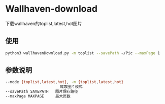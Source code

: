 # Wallhaven-download
下载wallhaven的toplist,latest,hot图片

## 使用

```bash
python3 wallhavenDownload.py -m toplist --savePath ~/Pic --maxPage 1
```



## 参数说明

```bash
--mode {toplist,latest,hot}, -m {toplist,latest,hot}
                        爬取图片模式
--savePath SAVEPATH   图片保存路径
--maxPage MAXPAGE     最大页数
```

